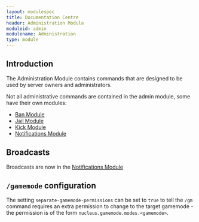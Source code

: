```yaml
---
layout: modulespec
title: Documentation Centre
header: Administration Module
moduleid: admin
modulename: Administration
type: module
---
```


## Introduction

The Administration Module contains commands that are designed to be used by server owners and administrators.

Not all administrative commands are contained in the admin module, some have their own modules:

* [Ban Module](ban.html)
* [Jail Module](jail.html)
* [Kick Module](kick.html)
* [Notifications Module](notification.html)

## Broadcasts

Broadcasts are now in the [Notifications Module](notification.html)

## `/gamemode` configuration

The setting `separate-gamemode-permissions` can be set to `true` to tell the `/gm` command requires an extra permission to change to the target gamemode - 
the permission is of the form `nucleus.gamemode.modes.<gamemode>`.